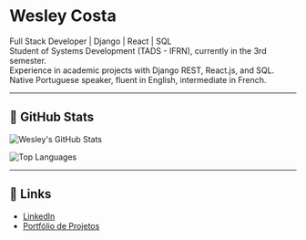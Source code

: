# Wesley Costa

Full Stack Developer | Django | React | SQL  
Student of Systems Development (TADS - IFRN), currently in the 3rd semester.  
Experience in academic projects with Django REST, React.js, and SQL.  
Native Portuguese speaker, fluent in English, intermediate in French.  

---

## 📌 GitHub Stats
![Wesley's GitHub Stats](https://github-readme-stats.vercel.app/api?username=esleiu&show_icons=true&count_private=true&hide_title=true&hide=prs&include_all_commits=true)

![Top Languages](https://github-readme-stats.vercel.app/api/top-langs/?username=esleiu&layout=compact&langs_count=6)

---

## 🔗 Links
- [LinkedIn](https://www.linkedin.com/in/SEU-LINKEDIN)
- [Portfólio de Projetos](https://github.com/SEU-USUARIO?tab=repositories)
